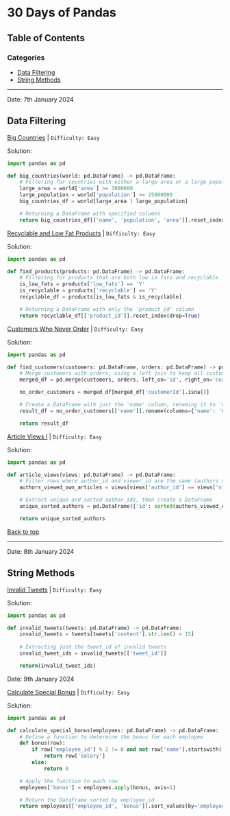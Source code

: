 # 30 Days of Pandas

## Table of Contents

### Categories
  - [Data Filtering](#data-filtering)
  - [String Methods](#string-methods)


----

Date: 7th January 2024
## Data Filtering

[Big Countries](https://leetcode.com/problems/big-countries/description/?source=submission-noac) |
`Difficulty: Easy`

Solution:
```python
import pandas as pd

def big_countries(world: pd.DataFrame) -> pd.DataFrame:
    # Filtering for countries with either a large area or a large population
    large_area = world['area'] >= 3000000
    large_population = world['population'] >= 25000000
    big_countries_df = world[large_area | large_population]

    # Returning a DataFrame with specified columns
    return big_countries_df[['name', 'population', 'area']].reset_index(drop=True)
```

[Recyclable and Low Fat Products](https://leetcode.com/problems/recyclable-and-low-fat-products/description/?envType=study-plan-v2&envId=30-days-of-pandas&lang=pythondata) |
`Difficulty: Easy`

Solution:
```python
import pandas as pd

def find_products(products: pd.DataFrame) -> pd.DataFrame:
    # Filtering for products that are both low in fats and recyclable
    is_low_fats = products['low_fats'] == 'Y'
    is_recyclable = products['recyclable'] == 'Y'
    recyclable_df = products[is_low_fats & is_recyclable]

    # Returning a DataFrame with only the 'product_id' column
    return recyclable_df[['product_id']].reset_index(drop=True)
```

[Customers Who Never Order](https://leetcode.com/problems/customers-who-never-order/description/?envType=study-plan-v2&envId=30-days-of-pandas&lang=pythondata) |
`Difficulty: Easy`

Solution:
```python
import pandas as pd

def find_customers(customers: pd.DataFrame, orders: pd.DataFrame) -> pd.DataFrame:
    # Merge customers with orders, using a left join to keep all customers
    merged_df = pd.merge(customers, orders, left_on='id', right_on='customerId', how='left')

    no_order_customers = merged_df[merged_df['customerId'].isna()]

    # Create a DataFrame with just the 'name' column, renaming it to 'Customers'
    result_df = no_order_customers[['name']].rename(columns={'name': 'Customers'}).reset_index(drop=True)

    return result_df
```
[Article Views I](https://leetcode.com/problems/article-views-i/description/?envType=study-plan-v2&envId=30-days-of-pandas&lang=pythondata) |
`Difficulty: Easy`

Solution:
```python
import pandas as pd

def article_views(views: pd.DataFrame) -> pd.DataFrame:
    # Filter rows where author_id and viewer_id are the same (authors viewing their own articles)
    authors_viewed_own_articles = views[views['author_id'] == views['viewer_id']]

    # Extract unique and sorted author_ids, then create a DataFrame
    unique_sorted_authors = pd.DataFrame({'id': sorted(authors_viewed_own_articles['author_id'].unique())})

    return unique_sorted_authors
```
[Back to top](#table-of-contents)

----

Date: 8th January 2024
## String Methods

[Invalid Tweets](https://leetcode.com/problems/invalid-tweets/description/?envType=study-plan-v2&envId=30-days-of-pandas&lang=pythondata) |
`Difficulty: Easy`

Solution:
```python
import pandas as pd

def invalid_tweets(tweets: pd.DataFrame) -> pd.DataFrame:
    invalid_tweets = tweets[tweets['content'].str.len() > 15]
    
    # Extracting just the tweet_id of invalid tweets
    invalid_tweet_ids = invalid_tweets[['tweet_id']]

    return(invalid_tweet_ids)
```
Date: 9th January 2024

[Calculate Special Bonus](https://leetcode.com/problems/calculate-special-bonus/description/?envType=study-plan-v2&envId=30-days-of-pandas&lang=pythondata) |
`Difficulty: Easy`

Solution:
```python
import pandas as pd

def calculate_special_bonus(employees: pd.DataFrame) -> pd.DataFrame:
    # Define a function to determine the bonus for each employee
    def bonus(row):
        if row['employee_id'] % 2 != 0 and not row['name'].startswith('M'):
            return row['salary']
        else:
            return 0

    # Apply the function to each row
    employees['bonus'] = employees.apply(bonus, axis=1)

    # Return the DataFrame sorted by employee_id
    return employees[['employee_id', 'bonus']].sort_values(by='employee_id')
```


